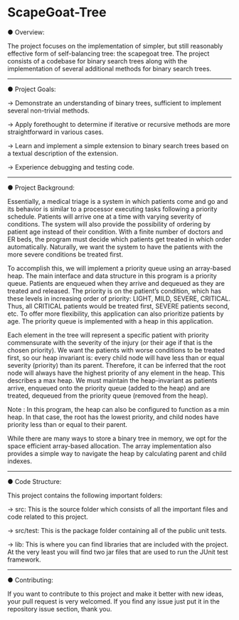 # ScapeGoat-Tree

● Overview:

The project focuses on the implementation of simpler, but still
reasonably effective form of self-balancing tree: the scapegoat tree.
The project consists of a codebase for binary search trees along with the implementation of several 
additional methods for binary search trees. 

  _________________________________


● Project Goals:


  -> Demonstrate an understanding of binary trees, sufficient to implement several non-trivial
     methods.
  
  -> Apply forethought to determine if iterative or recursive methods are more straightforward
     in various cases.
  
  -> Learn and implement a simple extension to binary search trees based on a textual
     description of the extension.
  
  -> Experience debugging and testing code.
  
  _________________________________
  
  
● Project Background:

  Essentially, a medical triage is a system in which patients come and go and its behavior is similar to a
  processor executing tasks following a priority schedule. Patients will arrive one at a time with
  varying severity of conditions. The system will also provide the possibility of ordering by patient
  age instead of their condition. With a finite number of doctors and ER beds, the program must decide which 
  patients get treated in which order automatically. Naturally, we want the system to have the patients with 
  the more severe conditions be treated first. 

  To accomplish this, we will implement a priority queue using an array-based heap.
  The main interface and data structure in this program is a priority queue. Patients are enqueued
  when they arrive and dequeued as they are treated and released. The priority is on the patient’s
  condition, which has these levels in increasing order of priority: LIGHT, MILD, SEVERE,
  CRITICAL. Thus, all CRITICAL patients would be treated first, SEVERE patients second, etc. To
  offer more flexibility, this application can also prioritize patients by age.
  The priority queue is implemented with a heap in this application. 

  Each element in the tree will represent a specific patient
  with priority commensurate with the severity of the injury (or their age if that is the chosen
  priority). We want the patients with worse conditions to be treated first, so our heap invariant is:
  every child node will have less than or equal severity (priority) than its parent. Therefore, it can
  be inferred that the root node will always have the highest priority of any element in the heap.
  This describes a max heap. We must maintain the heap-invariant as patients arrive, enqueued
  onto the priority queue (added to the heap) and are treated, dequeued from the priority queue
  (removed from the heap). 

  Note :  In this program, the heap can also be configured to function
  as a min heap. In that case, the root has the lowest priority, and child nodes have priority less
  than or equal to their parent.

  While there are many ways to store a binary tree in memory, we opt for the space efficient
  array-based allocation. The array implementation also provides a simple way to navigate the
  heap by calculating parent and child indexes.
  
  _________________________________
  
  
  ● Code Structure:
  
  This project contains the following important folders:
  
  -> src: This is the source folder which consists of all the important files and code related to this project.
  
  -> src/test: This is the package folder containing all of the public unit tests.
  
  -> lib: This is where you can find libraries that are included with the project. At the very
          least you will find two jar files that are used to run the JUnit test framework.
          
   _________________________________
  
  
● Contributing:

  If you want to contribute to this project and make it better with new ideas, your pull request is very welcomed. 
  If you find any issue just put it in the repository issue section, thank you.
